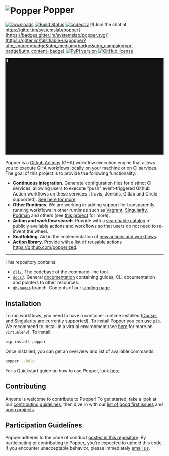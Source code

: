 # <img src="https://raw.githubusercontent.com/systemslab/popper/57f7a89bed6ff3e4d62ea2a5683ae28e3251931e/docs/figures/popper_logo_just_jug.png" width="64" valign="middle" alt="Popper"/> Popper

[![Downloads](https://pepy.tech/badge/popper)](https://pepy.tech/project/popper)
[![Build Status](https://travis-ci.org/systemslab/popper.svg?branch=master)](https://travis-ci.org/systemslab/popper)
[![codecov](https://codecov.io/gh/systemslab/popper/branch/master/graph/badge.svg)](https://codecov.io/gh/systemslab/popper)
[![Join the chat at https://gitter.im/systemslab/popper](https://badges.gitter.im/systemslab/popper.svg)](https://gitter.im/falsifiable-us/popper?utm_source=badge&utm_medium=badge&utm_campaign=pr-badge&utm_content=badge)
[![PyPI version](https://badge.fury.io/py/popper.svg)](https://badge.fury.io/py/popper)
[![GitHub license](https://img.shields.io/github/license/systemslab/popper.svg)](https://github.com/systemslab/popper/blob/master/LICENSE)

<p align="center">
  <img src="docs/figures/demo.gif" width="800">
</p>

Popper is a [Github Actions](https://github.com/features/actions) 
(GHA) workflow execution engine that allows you to execute GHA 
workflows locally on your machine or on CI services. The goal of this 
project is to provide the following functionality:

  * **Continuous integration**. Generate configuration files for 
    distinct CI services, allowing users to execute "push" 
    event-triggered Github Action workflows on these services (Travis, 
    Jenkins, Gitlab and Circle supported). [See here for more][ci].
  * **Other Runtimes**. We are working in adding support for 
    transparently running workflows in other runtimes such as 
    [Vagrant](https://vagrantup.com/), 
    [Singularity](https://sylabs.io/), [Podman](https://podman.io) and 
    others (see [this project][popper2] for more).
  * **Action and workflow search**. Provide with a [searchable 
    catalog][search] of publicly available actions and workflows so 
    that users do not need to re-invent the wheel.
  * **Scaffolding**. Aid in the implementation of [new actions and 
    workflows][scaffold].
  * **Action library**. Provide with a list of reusable actions 
    <https://github.com/popperized>.

-----

This repository contains:

  * [`cli/`](cli/). The codebase of the command-line tool.
  * [`docs/`](docs/). General [documentation][docs] containing guides, 
    CLI documentation and pointers to other resources.
  * [`gh-pages`][gh-pages] branch. Contents of our [landing 
    page](http://falsifiable.us).

## Installation

To run workflows, you need to have a container runtime installed 
([Docker][docker] and [Singularity][singularity] are currently 
supported). To install Popper you can use 
[`pip`](https://pypi.python.org/pypi). We recommend to install in a 
virtual environment (see [here][venv] for more on `virtualenv`). To 
install:

```bash
pip install popper
```

Once installed, you can get an overview and list of available 
commands:

```bash
popper --help
```

For a Quickstart guide on how to use Popper, look [here][quickstart].

## Contributing

Anyone is welcome to contribute to Popper! To get started, take a look 
at our [contributing guidelines](CONTRIBUTING.md), then dive in with 
our [list of good first 
issues](https://github.com/systemslab/popper/issues?utf8=%E2%9C%93&q=is%3Aissue+label%3A%22good+first+issue%22+is%3Aopen) 
and [open projects](https://github.com/systemslab/popper/projects).

## Participation Guidelines

Popper adheres to the code of conduct [posted in this 
repository](CODE_OF_CONDUCT.md). By participating or contributing to 
Popper, you're expected to uphold this code. If you encounter 
unacceptable behavior, please immediately [email 
us](mailto:ivo@cs.ucsc.edu).

[singularity]: https://github.com/sylabs/singularity
[docker]: https://get.docker.com
[quickstart]: https://popper.readthedocs.io/en/latest/sections/getting_started.html
[venv]: https://packaging.python.org/guides/installing-using-pip-and-virtual-environments/#installing-virtualenv
[ci]: https://medium.com/getpopper/waiting-for-your-github-actions-invite-wait-no-longer-cf310b8c630c
[popper2]: https://github.com/systemslab/popper/projects/12
[search]: https://medium.com/getpopper/searching-for-existing-github-actions-has-never-been-easier-268c463f0257
[docs]: https://popper.readthedocs.io/en/latest/
[gh-pages]: https://github.com/systemslab/popper/tree/gh-pages
[scaffold]: https://popper.readthedocs.io/en/v2.3.0/sections/getting_started.html#create-a-workflow
